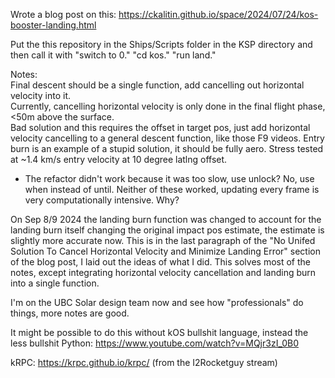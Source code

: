 Wrote a blog post on this: https://ckalitin.github.io/space/2024/07/24/kos-booster-landing.html

Put the this repository in the Ships/Scripts folder in the KSP directory and then call it with "switch to 0." "cd kos." "run land."

Notes:  
Final descent should be a single function, add cancelling out horizontal velocity into it.  
Currently, cancelling horizontal velocity is only done in the final flight phase, <50m above the surface.  
Bad solution and this requires the offset in target pos, just add horizontal velocity cancelling to a general descent function, like those F9 videos.
Entry burn is an example of a stupid solution, it should be fully aero. Stress tested at ~1.4 km/s entry velocity at 10 degree latlng offset.
+  The refactor didn't work because it was too slow, use unlock? No, use when instead of until. Neither of these worked, updating every frame is very computationally intensive. Why?

On Sep 8/9 2024 the landing burn function was changed to account for the landing burn itself changing the original impact pos estimate, the estimate is slightly more accurate now. This is in the last paragraph of the "No Unifed Solution To Cancel Horizontal Velocity and Minimize Landing Error" section of the blog post, I laid out the ideas of what I did. This solves most of the notes, except integrating horizontal velocity cancellation and landing burn into a single function.

I'm on the UBC Solar design team now and see how "professionals" do things, more notes are good.

It might be possible to do this without kOS bullshit language, instead the less bullshit Python:
https://www.youtube.com/watch?v=MQjr3zI_0B0

kRPC: https://krpc.github.io/krpc/
(from the I2Rocketguy stream)
